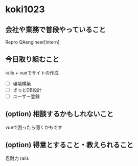 # koki1023

## 会社や業務で普段やっていること

Repro QAengineer[intern]

## 今日取り組むこと

rails + vueでサイトの作成

- [ ] 環境構築
- [ ] ざっとDB設計
- [ ] ユーザー登録

## (option) 相談するかもしれないこと

vueで困ったら聞くかもです

## (option) 得意とすること・教えられること

忍耐力
rails

